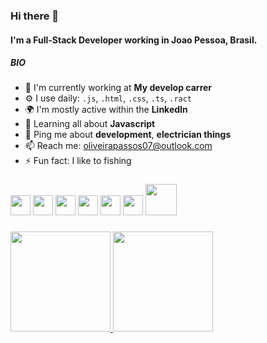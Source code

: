 ### Hi there 👋

#### I'm a Full-Stack Developer working in Joao Pessoa, Brasil.

##### BIO

- 🏢 I'm currently working at **My develop carrer**
- ⚙️ I use daily: `.js`, `.html`, `.css`, `.ts`, `.ract`
- 🌍 I'm mostly active within the **LinkedIn**
- 🌱 Learning all about **Javascript**
- 💬 Ping me about **development**, **electrician things**
- 📫 Reach me: [oliveirapassos07@outlook.com](mailto:oliveirapassos07@outlook.com)
- ⚡️ Fun fact: I like to fishing

###

<div>
 <img width="32px" src="https://cdn.jsdelivr.net/gh/devicons/devicon/icons/html5/html5-original-wordmark.svg" />
 <img width="32px" src="https://cdn.jsdelivr.net/gh/devicons/devicon/icons/css3/css3-original-wordmark.svg" />
 <img width="32px" src="https://cdn.jsdelivr.net/gh/devicons/devicon/icons/javascript/javascript-original.svg" />
 <img width="32px" src="https://cdn.jsdelivr.net/gh/devicons/devicon/icons/react/react-original.svg" />
 <img width="32px" src="https://cdn.jsdelivr.net/gh/devicons/devicon/icons/typescript/typescript-original.svg" />
 <img width="32px" src="https://cdn.jsdelivr.net/gh/devicons/devicon/icons/react/react-original-wordmark.svg" />
 <img width="50px" src="https://cdn.jsdelivr.net/gh/devicons/devicon/icons/nodejs/nodejs-plain-wordmark.svg" />
 </div>
 
 ###
 
<div>
  <a href="https://github.com/gillsonpassos">
  <img height="160em" src="https://github-readme-stats.vercel.app/api?username=gillsonpassos&show_icons=true&theme=dracula&include_all_commits=true&count_private=true"/>
  <img height="160em" src="https://github-readme-stats.vercel.app/api/top-langs/?username=gillsonpassos&layout=compact&langs_count=7&theme=dracula"/>
</div>
